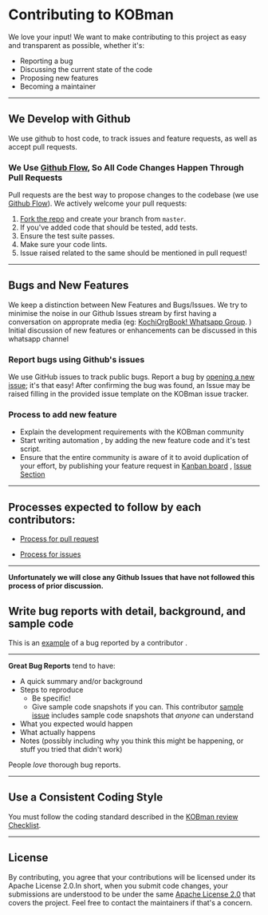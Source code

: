 # Contributing to KOBman
We love your input! We want to make contributing to this project as easy and transparent as possible, whether it's:

- Reporting a bug
- Discussing the current state of the code
- Proposing new features
- Becoming a maintainer

___________________________________________________


## We Develop with Github
We use github to host code, to track issues and feature requests, as well as accept pull requests.

### We Use [Github Flow](https://guides.github.com/introduction/flow/index.html), So All Code Changes Happen Through Pull Requests
Pull requests are the best way to propose changes to the codebase (we use [Github Flow](https://guides.github.com/introduction/flow/index.html)). We actively welcome your pull requests:


1. [Fork the repo](https://docs.github.com/en/github/getting-started-with-github/fork-a-repo) and create your branch from `master`.
2. If you've added code that should be tested, add tests.
3. Ensure the test suite passes.
4. Make sure your code lints.
5. Issue raised related to the same should be mentioned in pull request!

___________________________________________________

## Bugs and New Features

We keep a distinction between New Features and Bugs/Issues. We try to minimise the noise in our Github Issues stream by first having a conversation on approprate media (eg:  [KochiOrgBook! Whatsapp Group](https://chat.whatsapp.com/El6d3aAc6pYLEDEdQPVABY). ) Initial discussion of new features or enhancements can be discussed in this whatsapp channel

### Report bugs using Github's issues
We use GitHub issues to track public bugs. Report a bug by [opening a new issue](https://github.com/hyperledgerkochi/KOBman/issues); it's that easy!
After confirming the bug was found, an Issue may be raised filling in the provided issue template on the KOBman issue tracker.

### Process to add new feature

 - Explain the development requirements with the KOBman community
 - Start writing automation , by adding the new feature code and it's test script. 
 - Ensure that the entire community is aware of it to avoid duplication of your effort, by publishing your feature request in [Kanban board](https://github.com/orgs/hyperledgerkochi/projects/3) , [Issue Section](https://github.com/hyperledgerkochi/KOBman/issues)

_____________________________________


## Processes expected to follow by each contributors:

- [Process for pull request](https://github.com/hyperledgerkochi/KOBman/blob/master/docs/user-guides/process-to-raise-a-pull-request.md)

- [Process for issues](https://github.com/hyperledgerkochi/KOBman/blob/master/docs/user-guides/process-to-raise-an-issue.md)

_______________________________________

**Unfortunately we will close any Github Issues that have not followed this process of prior discussion.**

## Write bug reports with detail, background, and sample code
This is an [example](https://github.com/hyperledgerkochi/KOBman/issues/144) of a bug reported by a contributor .


_______________________________

**Great Bug Reports** tend to have:

- A quick summary and/or background
- Steps to reproduce
  - Be specific!
  - Give sample code snapshots if you can. This contributor [sample issue](https://github.com/hyperledgerkochi/KOBman/issues/144) includes sample code snapshots that *anyone* can understand
- What you expected would happen
- What actually happens
- Notes (possibly including why you think this might be happening, or stuff you tried that didn't work)

People *love* thorough bug reports. 


________________________________________


## Use a Consistent Coding Style
You must follow the coding standard described in the [KOBman review Checklist](https://github.com/hyperledgerkochi/KOBman/blob/master/docs/KOBman%20Script%20Review%20Checklist.md).

__________________________________

## License
By contributing, you agree that your contributions will be licensed under its Apache License 2.0.In short, when you submit code changes, your submissions are understood to be under the same [Apache License 2.0](https://github.com/hyperledgerkochi/KOBman/blob/master/LICENSE) that covers the project. Feel free to contact the maintainers if that's a concern.





